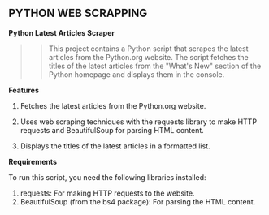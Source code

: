 ## PYTHON WEB SCRAPPING

**Python Latest Articles Scraper**

>>This project contains a Python script that scrapes the latest articles from the Python.org website. The script fetches the titles of the latest articles from the "What's New" section of the Python homepage and displays them in the console.

**Features**

1. Fetches the latest articles from the Python.org website.

2. Uses web scraping techniques with the requests library to make HTTP requests and BeautifulSoup for parsing HTML content.

3. Displays the titles of the latest articles in a formatted list.

**Requirements**

To run this script, you need the following libraries installed:

1. requests: For making HTTP requests to the website.
2. BeautifulSoup (from the bs4 package): For parsing the HTML content.
